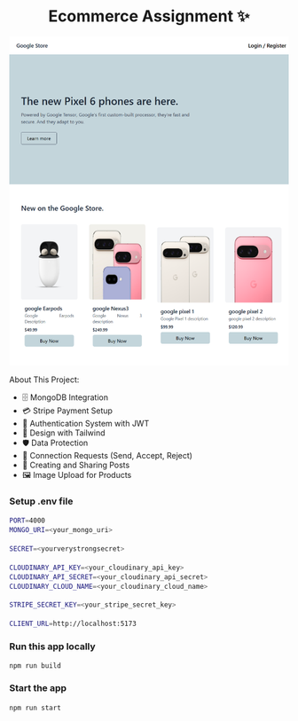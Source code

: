 <h1 align="center">Ecommerce Assignment ✨</h1>

![Demo App](/client/public/screenshot.png)

About This Project:

-   🗄️ MongoDB Integration
-   💳 Stripe Payment Setup
-   🔐 Authentication System with JWT
-   🎨 Design with Tailwind
-   🛡️ Data Protection
-   🤝 Connection Requests (Send, Accept, Reject)
-   📝 Creating and Sharing Posts
-   🖼️ Image Upload for Products

### Setup .env file

```bash
PORT=4000
MONGO_URI=<your_mongo_uri>

SECRET=<yourverystrongsecret>

CLOUDINARY_API_KEY=<your_cloudinary_api_key>
CLOUDINARY_API_SECRET=<your_cloudinary_api_secret>
CLOUDINARY_CLOUD_NAME=<your_cloudinary_cloud_name>

STRIPE_SECRET_KEY=<your_stripe_secret_key>

CLIENT_URL=http://localhost:5173
```

### Run this app locally

```shell
npm run build
```

### Start the app

```shell
npm run start
```
